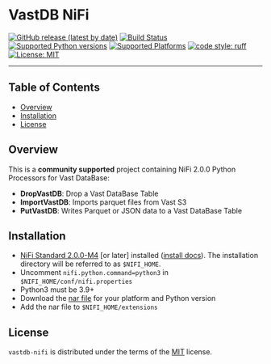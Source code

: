 # VastDB NiFi

[![GitHub release (latest by date)](https://img.shields.io/github/v/release/vast-data/vastdb_nifi?style=flat-square)](https://github.com/vast-data/vastdb_nifi/releases)
[![Build Status](https://github.com/vast-data/vastdb_nifi/actions/workflows/main.yml/badge.svg)](https://github.com/vast-data/vastdb_nifi/actions/workflows/main.yml)
[![Supported Python versions](https://img.shields.io/badge/3.9&nbsp;%7C%203.10&nbsp;%7C%203.11-blue)](https://www.python.org/)
[![Supported Platforms](https://img.shields.io/badge/platform-macos%20%7C%20linux-lightgrey)](https://www.python.org/)
[![code style: ruff](https://img.shields.io/badge/code%20style-ruff-4B4483.svg)](https://github.com/astral-sh/ruff)
[![License: MIT](https://img.shields.io/badge/License-MIT-yellow.svg)](https://opensource.org/licenses/MIT)

-----

## Table of Contents

- [Overview](#overview)
- [Installation](#installation)
- [License](#license)

## Overview

This is a **community supported** project containing NiFi 2.0.0 Python Processors for Vast DataBase:

- **DropVastDB**: Drop a Vast DataBase Table
- **ImportVastDB**: Imports parquet files from Vast S3
- **PutVastDB**: Writes Parquet or JSON data to a Vast DataBase Table

## Installation

 - [NiFi Standard 2.0.0-M4](https://nifi.apache.org/download/) [or later] installed ([install docs](https://nifi.apache.org/docs/nifi-docs/html/getting-started.html#downloading-and-installing-nifi)).  The installation directory will be referred to as `$NIFI_HOME`.
 - Uncomment `nifi.python.command=python3` in `$NIFI_HOME/conf/nifi.properties`
 - Python3 must be 3.9+
 - Download the [nar file](https://github.com/snowch/vastdb_nifi/releases/latest) for your platform and Python version
 - Add the nar file to `$NIFI_HOME/extensions`

## License

`vastdb-nifi` is distributed under the terms of the [MIT](https://spdx.org/licenses/MIT.html) license.
